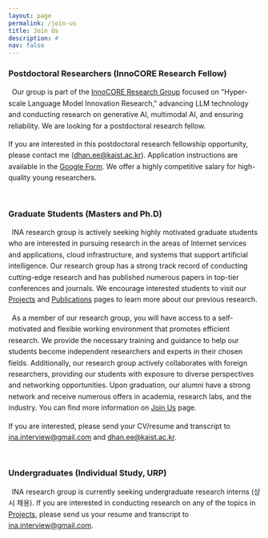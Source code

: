 ```yaml
---
layout: page
permalink: /join-us
title: Join Us
description: # 
nav: false
---
```

<style>
    p {
        text-indent: 0.5em;
        line-height: 1.6em;
    }

    .cover-img-container {
        margin-top: 1em;
        margin-bottom: 3em;
    }

    .cover-img {
        /* object-fit: cover; */
        /* object-position: 50% 0%; */
        width: 100%;
        /* height: 300px;
        margin-left: auto;
        margin-right: auto;*/
        display: block;
    }
</style>


<div class="mt-4 mb-5 pt-4 pl-4 pr-4 pb-2" style="background:var(--global-code-bg-color); position: relative; display: none" id="prof-word-ko">
<div style="position: absolute; top: 1.5em; right: 1.5em;">
<a href="javascript:switchTo('ko')" style="opacity: 50%">🇰🇷</a>&nbsp;
<a href="javascript:switchTo('en')">🇺🇸</a>
</div>
<h5 class="font-weight-bold mt-2">교수 소개</h5>
<p>저는 KAIST 출신이고 여러분들이 하는 개별 연구, 실험 수업 등등 다 경험을 해보았습니다. 
수업과 개별 연구를 통해 지금까지 도움이 되는 많은 것들을 배운 경험이 있기 때문에 학생들에게 도움이 되는 
환경과 기회를 만들어주고 싶습니다. 연구나 그 외의 일반적인 조언이 필요하다면 언제든지 이메일로 연락 주시기 바랍니다 :-) </p>


<h5 class="font-weight-bold mt-4">당신의 Goal은 무엇입니까? </h5>
<p style="text-indent: 0">개별연구, URP, 대학원 진학 하기전에 분명한 목표를 가지기 바랍니다.</p>


<h5 class="font-weight-bold mt-4">석박사 과정</h5>
<p>
만약 KAIST 대학원 지원을 고민 중이거나 이미 지원한 경우, 연구 관심사에 대해 함께 의논해 볼 수 있으면 좋겠습니다.
저는 학생들이 지도교수를 선택하기 전에 (저를 포함하여) 많은 교수님들과 대화하기를 추천합니다. 
여러분이 가지고 있는 연구 관심사에 대해서 하고 싶은 이야기가 있다면 언제든지 이메일로 연락 주시기 바랍니다.
</p>


<h5 class="font-weight-bold mt-4">연구 소개</h5>
<p>지금 진행하고 있는 여러가지 연구중에 URP 또는 개별 연구 학생이 할만한 주제를 뽑아봤습니다(하단 참조). 
몇몇 주제들은 현재 국내외 대학원생들과 진행하고 있는 것이지만, 아직 대학원생들이 배정되지 않아서
학부생들과 새로 시작해볼 수도 있는 주제도 있습니다. 상담 후 자신에 맞는 주제와 배우길 원하는 주제로 정하면 됩니다. 
이 외에 항상 아이디어가 있기 때문에 더 많은 주제들도 있고, 학생들 스스로 하고 싶은 주제를 찾아오셔도 됩니다. </p>


<h5 class="font-weight-bold mt-4">추천 과목</h5>
<p>EE209 (프로그래밍 구조), CS230 (시스템 프로그래밍), EE205 (자료구조), EE323 (컴퓨터 네트워크), EE324 (네트워크 프로그래밍), EE415 (운영체제) 같은 강의를 들으면 도움이 됩니다. EE209를 먼저 수강해야 다른 강의를 들을 수 있지만, C 프로그래밍 기초가 있으면 EE209와 CS230을 동시에 수강할 수 있습니다. 이러한 강의를 2~3개 이수한 후 개별 연구 (또는 URP)를 하는 것을 추천합니다.</p>

<h5 class="font-weight-bold mt-4">학부생 연구의 성공 기준</h5>
<p> 개별 연구 및 URP의 성공 기준은 본인이 연구에 흥미를 느꼈느냐 못 느꼈느냐라고 생각합니다.
따라서 성공/실패는 본인의 현재 능력과는 절대적인 상관 관계가 없고, 본인의 interest와 동기가 더 중요합니다. 
하지만, 학부생들은 본인의 interest를 잘 모를 수 있기 때문에 (저도 그랬고), 그것을 찾아나가는데 도움을 주는 것 또한 
개별연구의 목적입니다. 어떤 레벨에 있던지 본인에게 approachable한 task를 주는 것이 교육자의 역할이라고 생각합니다. 
저희 실험실은 흥미로운 주제와 자신의 생각을 펼칠 수 있는 환경 그리고 교수와 선배들의 가이드를 제공해 줄 수 있고, 그럴 의무를 가지고 있습니다. 
여러분이 이러한 권리를 잘 활용해서 학생으로서 최선을 다하시고  앞으로 나아가 연구자로서 어떤 skill이 필요한가를 배우시기 바랍니다. 
</p>
</div>


<div class="mt-4 mb-4 pt-4 pl-4 pr-4 pb-2" style="background:var(--global-code-bg-color); position: relative; display: none" id="prof-word-en">
<div style="position: absolute; top: 1.5em; right: 1.5em;">
<a href="javascript:switchTo('ko')">🇰🇷</a>&nbsp;
<a href="javascript:switchTo('en')" style="opacity: 50%">🇺🇸</a>
</div>
<h5 class="font-weight-bold mt-2">Graduate-level (Prospective or Current)</h5>
<p>I am actively looking for graduate-level students.
If you want to apply to KAIST or have applied to KAIST, I can meet with you to talk about our research interests. 
I encourage students to talk to many potential advisors (including me :-)) before they select one.
If you want to talk to me for any reason regarding your research interest, please email me. If you are a KAIST student, I reply to all of your emails; 100% guaranteed.</p>

<h5 class="font-weight-bold mt-2">International Students</h5>
<p>If you are not already admitted to KAIST, I cannot do much for you. If you are truly exceptional, I may be able to make your application process smoother. But, most exceptional students do not need my help to get in to KAIST. You can still contact me if you are interested to seek more information. But, sorry; I may not be able to answer all your emails.</p>

<h5 class="font-weight-bold mt-2">Undergraduates</h5>
<p style="text-indent: 0; margin-bottom: 0">I like to work with undergraduate students in research and provide guidance:</p>
<ul style="padding-inline-start: 30px">
<li>If you are in EE, I encourage you to take EE209, EE205, EE311, EE323, EE324, and other computer science courses such as CS230 (system programming) for your own benefit. You must take EE209 first to take any other courses, but if you have done basic C programming, you can take EE209 and CS230 at the same time. AFAIK, CS230 is a very approachable course. I took it in my freshman year and got an A+. I encourage you to do Individual Research (개별연구) with me after taking at lest 2 or 3 of these courses.</li>
<li>If you are in CS, I encourage you to do Individual Research (개별연구) with me. </li>
</ul>

<h5 class="font-weight-bold mt-2">Individual Research for Undergraduates (or URP)</h5>
<p>I will do my best to provide resources for you to learn about research and make a meaningful progress/contribution in the area of our mutual interest. I spend quite a bit of time with students who are take Individual Research. My goal is to create a <i>fun</i> academic environment through 
in-depth interactions with KAIST students.</p>

<h5 class="font-weight-bold mt-2">Students Seeking General Advice</h5>
<p style="text-indent: 0">Many students contact me for an advice. I like to provide general advice for students regardless of its nature. Please don't hesitate to contact me.</p>
</div>

<script>
    function isKorean() {
        return (window.navigator.userLanguage || window.navigator.language || '').startsWith('ko');
    }
    function switchTo(lang) {
        if (lang === 'ko') {
            window.document.getElementById('prof-word-ko').style.display = 'block';
            window.document.getElementById('prof-word-en').style.display = 'none';
        } else {
            window.document.getElementById('prof-word-en').style.display = 'block';
            window.document.getElementById('prof-word-ko').style.display = 'none';
        }
    }

    if (isKorean()) {
        switchTo('ko');
    } else {
        switchTo('en');
    }
</script>

### <span class="font-weight-bold"> Postdoctoral Researchers (InnoCORE Research Fellow)

Our group is part of the <a href="https://lnkd.in/gAJcvnF4">InnoCORE Research Group</a> focused on "Hyper-scale Language Model Innovation Research," advancing LLM technology and conducting research on generative AI, multimodal AI, and ensuring reliability.
We are looking for a postdoctoral research fellow.

<p style="text-indent: 0">If you are interested in this postdoctoral research fellowship opportunity, please contact me (<a href="mailto:dhan.ee@kaist.ac.kr">dhan.ee@kaist.ac.kr</a>).
Application instructions are available in the <a href="https://docs.google.com/forms/d/e/1FAIpQLSepPGO2jBo_RcDN_Xw6X3BbQn1szkw6ma9oULDvQbmavIq_Cw/viewform">Google Form</a>.
We offer a highly competitive salary for high-quality young researchers. </p>

<div style="margin-bottom: 50px"></div>

### <span class="font-weight-bold"> Graduate Students (Masters and Ph.D)

INA research group is actively seeking highly motivated graduate students who are interested in pursuing research in the areas of Internet services and applications, cloud infrastructure, and systems that support artificial intelligence. Our research group has a strong track record of conducting cutting-edge research and has published numerous papers in top-tier conferences and journals. We encourage interested students to visit our [Projects](/projects) and [Publications](/publications) pages to learn more about our previous research.

As a member of our research group, you will have access to a self-motivated and flexible working environment that promotes efficient research. We provide the necessary training and guidance to help our students become independent researchers and experts in their chosen fields. Additionally, our research group actively collaborates with foreign researchers, providing our students with exposure to diverse perspectives and networking opportunities. Upon graduation, our alumni have a strong network and receive numerous offers in academia, research labs, and the industry. You can find more information on [Join Us](/join-us) page.

<p style="text-indent: 0">If you are interested, please send your CV/resume and transcript to <a href="mailto:yechankim0502@gmail.com">ina.interview@gmail.com</a> and <a href="mailto:dhan.ee@kaist.ac.kr">dhan.ee@kaist.ac.kr</a>.</p>

<div style="margin-bottom: 50px"></div>

### <span class="font-weight-bold"> Undergraduates (Individual Study, URP)

INA research group is currently seeking undergraduate research interns (상시 채용). If you are interested in conducting research on any of the topics in <a href="/projects">Projects</a>, please send us your resume and transcript to ina.interview@gmail.com.
